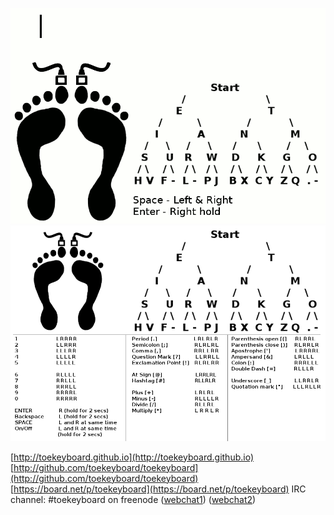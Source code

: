 ![alt tag](https://github.com/toekeyboard/toekeyboard.github.io/blob/master/images/toekeyboard_full.gif?raw=true)
![alt tag](https://github.com/toekeyboard/toekeyboard.github.io/blob/master/images/toekeyboard_full_extended.png?raw=true)


[http://toekeyboard.github.io](http://toekeyboard.github.io)
[http://github.com/toekeyboard/toekeyboard](http://github.com/toekeyboard/toekeyboard)
[https://board.net/p/toekeyboard](https://board.net/p/toekeyboard)
IRC channel: #toekeyboard on freenode
([webchat1](https://kiwiirc.com/client/irc.freenode.net/?nick=a|?#toekeyboard))
([webchat2](http://webchat.freenode.net/?randomnick=1&channels=toekeyboard))

